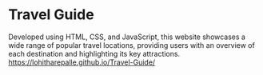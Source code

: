 # Travel Guide</br>
Developed using HTML, CSS, and JavaScript, this website showcases a wide range of popular travel locations, providing users with an overview of each destination and highlighting its key attractions.
</br>
https://lohitharepalle.github.io/Travel-Guide/
